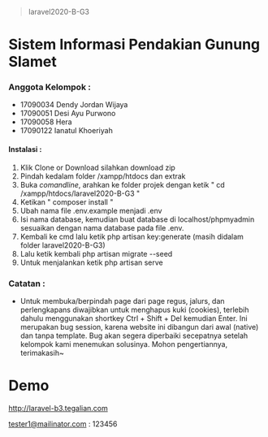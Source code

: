 > laravel2020-B-G3
# Sistem Informasi Pendakian Gunung Slamet

### Anggota Kelompok :

- 17090034 Dendy Jordan Wijaya
- 17090051 Desi Ayu Purwono
- 17090058 Hera
- 17090122 Ianatul Khoeriyah

#### Instalasi :
 1. Klik Clone or Download silahkan download zip
 2. Pindah kedalam folder /xampp/htdocs dan extrak 
 3. Buka _comandline_, arahkan ke folder projek dengan ketik
  " cd /xampp/htdocs/laravel2020-B-G3 "
 4. Ketikan " composer install "
 5. Ubah nama file .env.example menjadi .env
 6. Isi nama database, kemudian buat database di localhost/phpmyadmin sesuaikan dengan nama database pada file .env.
 7. Kembali ke cmd lalu ketik php artisan key:generate (masih didalam folder laravel2020-B-G3)
 8. Lalu ketik kembali php artisan migrate --seed
 9. Untuk menjalankan ketik php artisan serve

### Catatan :
- Untuk membuka/berpindah page dari page regus, jalurs, dan perlengkapans diwajibkan untuk menghapus kuki (cookies),
  terlebih dahulu menggunakan shortkey Ctrl + Shift + Del kemudian Enter. Ini merupakan bug session, karena website
  ini dibangun dari awal (native) dan tanpa template. Bug akan segera diperbaiki secepatnya setelah kelompok kami
  menemukan solusinya. Mohon pengertiannya, terimakasih~

# Demo
http://laravel-b3.tegalian.com

tester1@mailinator.com : 123456
